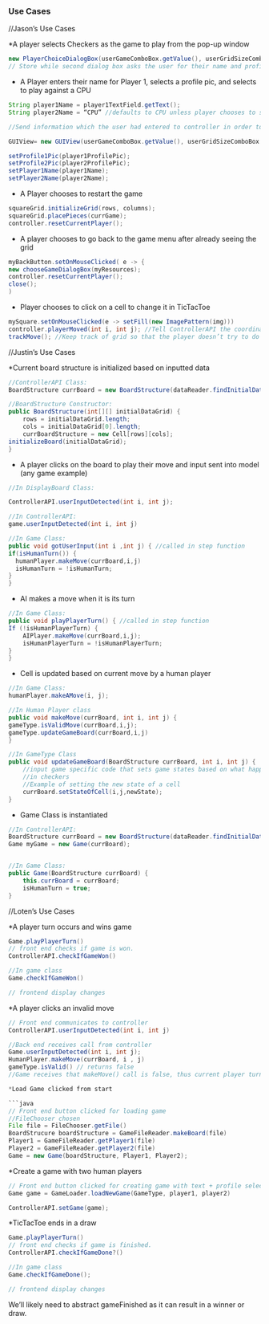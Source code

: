 ### Use Cases


//Jason’s Use Cases

*A player selects Checkers as the game to play from the pop-up window

```java
new PlayerChoiceDialogBox(userGameComboBox.getValue(), userGridSizeComboBox.getvalue(), userThemeStyle.getValue())
// Store while second dialog box asks the user for their name and profile pic
```
* A Player enters their name for Player 1, selects a profile pic, and selects to play against a CPU

```java
String player1Name = player1TextField.getText();
String player2Name = “CPU” //defaults to CPU unless player chooses to set it with the second TextField after selecting “Multiplayer”

//Send information which the user had entered to controller in order to use reflection to start the game

GUIView= new GUIView(userGameComboBox.getValue(), userGridSizeComboBox.getvalue(), userThemeStyle.getValue(), player1TextField.getText(), player2TextField.getText());

setProfile1Pic(player1ProfilePic);
setProfile2Pic(player2ProfilePic);
setPlayer1Name(player1Name);
setPlayer2Name(player2Name);
```

* A Player chooses to restart the game

```java
squareGrid.initializeGrid(rows, columns);
squareGrid.placePieces(currGame);
controller.resetCurrentPlayer();
```

* A player chooses to go back to the game menu after already seeing the grid
```java
myBackButton.setOnMouseClicked( e -> {
new chooseGameDialogBox(myResources);
controller.resetCurrentPlayer();
close();
)
```
* Player chooses to click on a cell to change it in TicTacToe
```java
mySquare.setOnMouseClicked(e -> setFill(new ImagePattern(img)))
controller.playerMoved(int i, int j); //Tell ControllerAPI the coordinates
trackMove(); //Keep track of grid so that the player doesn’t try to do that move again later
```

//Justin’s Use Cases

*Current board structure is initialized based on inputted data

```java
//ControllerAPI Class:
BoardStructure currBoard = new BoardStructure(dataReader.findInitialDataGrid(resources.getProperty(“CSV Filepath”);

//BoardStructure Constructor:
public BoardStructure(int[][] initialDataGrid) {
	rows = initialDataGrid.length;
	cols = initialDataGrid[0].length;
	currBoardStructure = new Cell[rows][cols];
initializeBoard(initialDataGrid);
}
```



* A player clicks on the board to play their move and input sent into model (any game example)

```java
//In DisplayBoard Class:

ControllerAPI.userInputDetected(int i, int j);

//In ControllerAPI:
game.userInputDetected(int i, int j) 

//In Game Class:
public void gotUserInput(int i ,int j) { //called in step function
if(isHumanTurn()) {
  humanPlayer.makeMove(currBoard,i,j)
  isHumanTurn = !isHumanTurn;
}
}
```

* AI makes a move when it is its turn

```java
//In Game Class:
public void playPlayerTurn() { //called in step function
If (!isHumanPlayerTurn) {
    AIPlayer.makeMove(currBoard,i,j);
    isHumanPlayerTurn = !isHumanPlayerTurn;
}
}
```

* Cell is updated based on current move by a human player
```java
//In Game Class: 
humanPlayer.makeAMove(i, j);

//In Human Player class
public void makeMove(currBoard, int i, int j) {
gameType.isValidMove(currBoard,i,j);
gameType.updateGameBoard(currBoard,i,j)
}

//In GameType Class
public void updateGameBoard(BoardStructure currBoard, int i, int j) {
	//input game specific code that sets game states based on what happens such as jumps 	
	//in checkers
	//Example of setting the new state of a cell
	currBoard.setStateOfCell(i,j,newState);
}
```

* Game Class is instantiated
```java
//In ControllerAPI: 
BoardStructure currBoard = new BoardStructure(dataReader.findInitialDataGrid(resources.getProperty(“CSV Filepath”);
Game myGame = new Game(currBoard);


//In Game Class:
public Game(BoardStructure currBoard) {
	this.currBoard = currBoard;
	isHumanTurn = true;
}
```


//Loten’s Use Cases

*A player turn occurs and wins game
```java
Game.playPlayerTurn()
// front end checks if game is won.
ControllerAPI.checkIfGameWon()

//In game class
Game.checkIfGameWon()

// frontend display changes
```


*A player clicks an invalid move
```java
// Front end communicates to controller
ControllerAPI.userInputDetected(int i, int j)

//Back end receives call from controller
Game.userInputDetected(int i, int j);
HumanPlayer.makeMove(currBoard, i , j)
gameType.isValid() // returns false
//Game receives that makeMove() call is false, thus current player turn is not changed inside of game

*Load Game clicked from start

```java
// Front end button clicked for loading game
//FileChooser chosen
File file = FileChooser.getFile()
BoardStrucure boardStructure = GameFileReader.makeBoard(file)
Player1 = GameFileReader.getPlayer1(file)
Player2 = GameFileReader.getPlayer2(file)
Game = new Game(boardStructure, Player1, Player2);
```

*Create a game with two human players

```java
// Front end button clicked for creating game with text + profile selected for both players
Game game = GameLoader.loadNewGame(GameType, player1, player2)

ControllerAPI.setGame(game);
```
*TicTacToe ends in a draw
```java
Game.playPlayerTurn()
// front end checks if game is finished.
ControllerAPI.checkIfGameDone?()

//In game class
Game.checkIfGameDone();

// frontend display changes
```

We’ll likely need to abstract gameFinished as it can result in a winner or draw.




